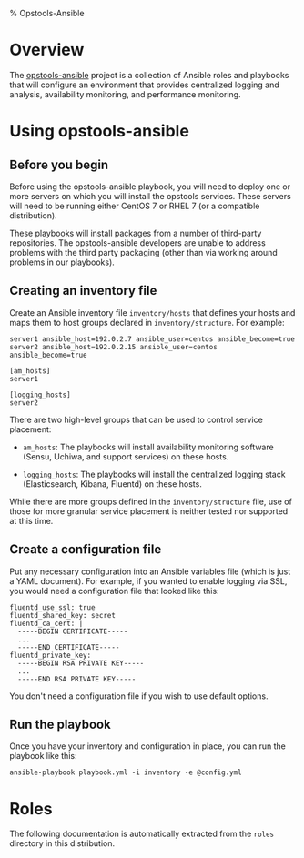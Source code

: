 % Opstools-Ansible

<!-- README.md is generated automatically from files and scripts in
the docs/ directory.  If you are editing README.md directly your
changes will be lost.

That initial `% Opstools-Ansible` line is a pandoc metadata block and
is used by `docs/gen-doc.sh` when generating README.html. -->

# Overview

The [opstools-ansible][] project is a collection of Ansible roles and
playbooks that will configure an environment that provides centralized
logging and analysis, availability monitoring, and performance
monitoring.

[tripleo]:https://wiki.openstack.org/wiki/TripleO
[opstools-ansible]: https://github.com/larsks/opstools-ansible/

# Using opstools-ansible

## Before you begin

Before using the opstools-ansible playbook, you will need to deploy
one or more servers on which you will install the opstools services.
These servers will need to be running either CentOS 7 or RHEL 7 (or a
compatible distribution).

These playbooks will install packages from a number of third-party
repositories.  The opstools-ansible developers are unable to address
problems with the third party packaging (other than via working around
problems in our playbooks).

## Creating an inventory file

Create an Ansible inventory file `inventory/hosts` that defines your
hosts and maps them to host groups declared in `inventory/structure`.
For example:

    server1 ansible_host=192.0.2.7 ansible_user=centos ansible_become=true
    server2 ansible_host=192.0.2.15 ansible_user=centos ansible_become=true

    [am_hosts]
    server1

    [logging_hosts]
    server2

There are two high-level groups that can be used to control service
placement:

- `am_hosts`: The playbooks will install availability monitoring
  software (Sensu, Uchiwa, and support services) on these hosts.

- `logging_hosts`: The playbooks will install the centralized logging
  stack (Elasticsearch, Kibana, Fluentd) on these hosts.

While there are more groups defined in the
`inventory/structure` file, use of those for more granular service
placement is neither tested nor supported at this time.

## Create a configuration file

Put any necessary configuration into an Ansible variables file (which
is just a YAML document).  For example, if you wanted to enable
logging via SSL, you would need a configuration file that looked like
this:

    fluentd_use_ssl: true
    fluentd_shared_key: secret
    fluentd_ca_cert: |
      -----BEGIN CERTIFICATE-----
      ...
      -----END CERTIFICATE-----
    fluentd_private_key:
      -----BEGIN RSA PRIVATE KEY-----
      ...
      -----END RSA PRIVATE KEY-----

You don't need a configuration file if you wish to use default
options.

## Run the playbook

Once you have your inventory and configuration in place, you can run
the playbook like this:

    ansible-playbook playbook.yml -i inventory -e @config.yml

# Roles

The following documentation is automatically extracted from the
`roles` directory in this distribution.

<!-- automatically generated content will be placed here -->
